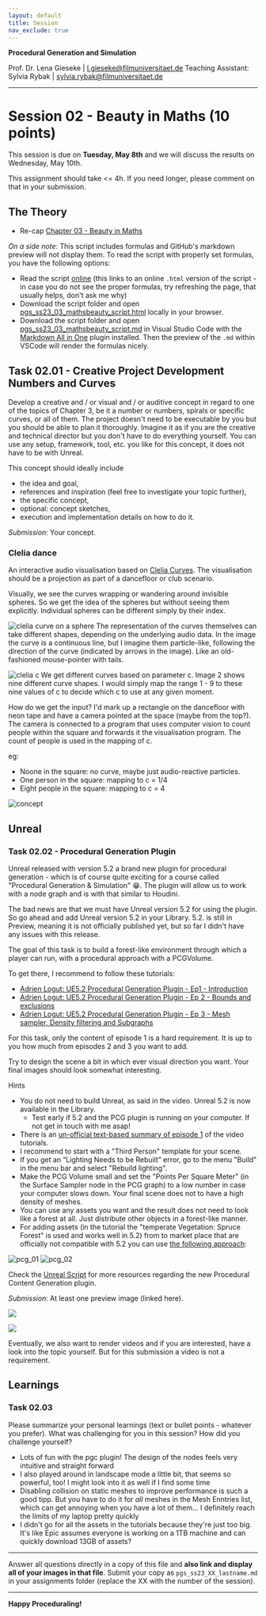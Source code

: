 ```yaml
---
layout: default
title: Session
nav_exclude: true
---
```


**Procedural Generation and Simulation**


Prof. Dr. Lena Gieseke \| l.gieseke@filmuniversitaet.de
Teaching Assistant: Sylvia Rybak \| sylvia.rybak@filmuniversitaet.de

---

# Session 02 - Beauty in Maths (10 points)

This session is due on **Tuesday, May 8th** and we will discuss the results on Wednesday, May 10th.

This assignment should take <= 4h. If you need longer, please comment on that in your submission.


## The Theory

* Re-cap [Chapter 03 - Beauty in Maths](../02_scripts/pgs_ss23_03_mathsbeauty_script.html)

*On a side note:* This script includes formulas and GitHub's markdown preview will not display them. To read the script with properly set formulas, you have the following options:

* Read the script [online](https://ctechfilmuniversity.github.io/lecture_ss23_procedural_generation_and_simulation/02_scripts/pgs_ss23_03_mathsbeauty_script.html) (this links to an online `.html` version of the script - in case you do not see the proper formulas, try refreshing the page, that usually helps, don't ask me why)
* Download the script folder and open [pgs_ss23_03_mathsbeauty_script.html](../../02_scripts/pgs_ss23_03_mathsbeauty_script.html) locally in your browser.
* Download the script folder and open [pgs_ss23_03_mathsbeauty_script.md](../../02_scripts/pgs_ss23_03_mathsbeauty_script.md) in Visual Studio Code with the [Markdown All in One](https://marketplace.visualstudio.com/items?itemName=yzhang.markdown-all-in-one) plugin installed. Then the preview of the `.md` within VSCode will render the formulas nicely.


## Task 02.01 - Creative Project Development Numbers and Curves

Develop a creative and / or visual and / or auditive concept in regard to one of the topics of Chapter 3, be it a number or numbers, spirals or specific curves, or all of them. The project doesn't need to be executable by you but you should be able to plan it thoroughly. Imagine it as if you are the creative and technical director but you don't have to do everything yourself. You can use any setup, framework, tool, etc. you like for this concept, it does not have to be with Unreal.

This concept should ideally include

- the idea and goal,
- references and inspiration (feel free to investigate your topic further),
- the specific concept,
- optional: concept sketches,
- execution and implementation details on how to do it.


*Submission*: Your concept.

### Clelia dance

An interactive audio visualisation based on [Clelia Curves](https://en.wikipedia.org/wiki/Cl%C3%A9lie).
The visualisation should be a projection as part of a dancefloor or club scenario.

Visually, we see the curves wrapping or wandering around invisible spheres. So we get the idea of the spheres but without seeing them explicitly. Individual spheres can be different simply by their index.

![clelia curve on a sphere ](https://upload.wikimedia.org/wikipedia/commons/4/45/Kugel-clelia-14-3040.svg)
The representation of the curves themselves can take different shapes, depending on the underlying audio data. In the image the curve is a continuous line, but I imagine them particle-like, following the direction of the curve (indicated by arrows in the image). Like an old-fashioned mouse-pointer with tails.


![clelia c](https://upload.wikimedia.org/wikipedia/commons/7/7e/Kugel-clelia-beisp.svg)
We get different curves based on parameter c. Image 2 shows nine different curve shapes. I would simply map the range 1 - 9 to these nine values of c to decide which c to use at any given moment.

How do we get the input? I'd mark up a rectangle on the dancefloor with neon tape and have a camera pointed at the space (maybe from the top?). The camera is connected to a program that uses computer vision to count people within the square and forwards it the visualisation program. The count of people is used in the mapping of c.

eg:
- Noone in the square: no curve, maybe just audio-reactive particles.
- One person in the square: mapping to c = 1/4
- Eight people in the square: mapping to c = 4

![concept](img/ctech-clelia-dance.png)



## Unreal

### Task 02.02 - Procedural Generation Plugin

Unreal released with version 5.2 a brand new plugin for procedural generation - which is of course quite exciting for a course called "Procedural Generation & Simulation" 😁. The plugin will allow us to work with a node graph and is with that similar to Houdini.

The bad news are that we must have Unreal version 5.2 for using the plugin. So go ahead and add Unreal version 5.2 in your Library. 5.2. is still in Preview, meaning it is not officially published yet, but so far I didn't have any issues with this release.

The goal of this task is to build a forest-like environment through which a player can run, with a procedural approach with a PCGVolume.

To get there, I recommend to follow these tutorials:
* [Adrien Logut: UE5.2 Procedural Generation Plugin - Ep1 - Introduction](https://www.youtube.com/watch?v=hjk9308SCeE&t=61s)
* [Adrien Logut: UE5.2 Procedural Generation Plugin - Ep 2 - Bounds and exclusions](https://www.youtube.com/watch?v=LyPK7MZT1pM&t=0s)
* [Adrien Logut: UE5.2 Procedural Generation Plugin - Ep 3 - Mesh sampler, Density filtering and Subgraphs](https://www.youtube.com/watch?v=ZXh6oesGTGg)

For this task, only the content of episode 1 is a hard requirement. It is up to you how much from episodes 2 and 3 you want to add.

Try to design the scene a bit in which ever visual direction you want. Your final images should look somewhat interesting.

Hints
* You do not need to build Unreal, as said in the video. Unreal 5.2 is now available in the Library.
    * Test early if 5.2 and the PCG plugin is running on your computer. If not get in touch with me asap!
* There is an [un-official text-based summary of episode 1](https://www.quodsoler.com/blog/intro-to-unreal-procedural-content-generation-framework) of the video tutorials.
* I recommend to start with a "Third Person" template for your scene.
* If you get an  “Lighting Needs to be Rebuilt” error, go to the menu "Build" in the menu bar and select "Rebuild lighting".
* Make the PCG Volume small and set the "Points Per Square Meter" (in the Surface Sampler node in the PCG graph) to a low number in case your computer slows down. Your final scene does not to have a high density of meshes.
* You can use any assets you want and the result does not need to look like a forest at all. Just distribute other objects in a forest-like manner.
* For adding assets (in the tutorial the "temperate Vegetation: Spruce Forest" is used and works well in 5.2) from to market place that are officially not compatible with 5.2 you can use [the following approach](https://dev.epicgames.com/community/learning/tutorials/6G1D/unreal-engine-5-how-to-use-assets-that-are-not-compatible-with-ue5-in-ue5):

![pcg_01](img/pcg_01.png)
![pcg_02](img/pcg_02.png)


Check the [Unreal Script](../../02_scripts/pgs_ss23_02_unreal_script.md#procedural-content-generation-plugin) for more resources regarding the new Procedural Content Generation plugin.


*Submission*: At least one preview image (linked here).


![](img/forest1.png)

![](img/forest2.png)


Eventually, we also want to render videos and if you are interested, have a look into the topic yourself. But for this submission a video is not a requirement.


## Learnings

### Task 02.03

Please summarize your personal learnings (text or bullet points - whatever you prefer). What was challenging for you in this session? How did you challenge yourself?

- Lots of fun with the pgc plugin! The design of the nodes feels very intuitive and straight forward
- I also played around in landscape mode a little bit, that seems so powerful, too! I might look into it as well if I find some time
- Disabling collision on static meshes to improve performance is such a good tipp. But you have to do it for _all_ meshes in the Mesh Enntries list, which can get annoying when you have a lot of them... I definitely reach the limits of my laptop pretty quickly
- I didn't go for all the assets in the tutorials because they're just too big. It's like Epic assumes everyone is working on a 1TB machine and can quickly download 13GB of assets?


---

Answer all questions directly in a copy of this file and **also link and display all of your images in that file**. Submit your copy as `pgs_ss23_XX_lastname.md` in your assignments folder (replace the XX with the number of the session).


---

**Happy Proceduraling!**
